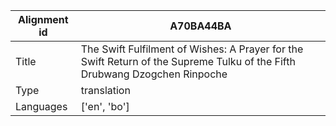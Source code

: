 |Alignment id | A70BA44BA
| --- | --- 
|Title | The Swift Fulfilment of Wishes: A Prayer for the Swift Return of the Supreme Tulku of the Fifth Drubwang Dzogchen Rinpoche 
|Type | translation
|Languages | ['en', 'bo']